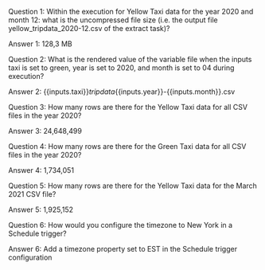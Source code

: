Question 1:
Within the execution for Yellow Taxi data for the year 2020 and month 12: what is the uncompressed file size 
(i.e. the output file yellow_tripdata_2020-12.csv of the extract task)?

Answer 1:
128,3 MB

Question 2:
What is the rendered value of the variable file when the inputs taxi is set to green, year is set to 2020,
and month is set to 04 during execution?

Answer 2:
{{inputs.taxi}}_tripdata_{{inputs.year}}-{{inputs.month}}.csv

Question 3:
How many rows are there for the Yellow Taxi data for all CSV files in the year 2020?

Answer 3:
24,648,499

Question 4:
How many rows are there for the Green Taxi data for all CSV files in the year 2020?

Answer 4:
1,734,051

Question 5:
How many rows are there for the Yellow Taxi data for the March 2021 CSV file?

Answer 5:
1,925,152

Question 6:
How would you configure the timezone to New York in a Schedule trigger?

Answer 6:
Add a timezone property set to EST in the Schedule trigger configuration
